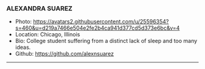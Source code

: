 ### ALEXANDRA SUAREZ
- Photo: https://avatars2.githubusercontent.com/u/25596354?s=460&u=d219a7466e504e2fe2b4ca941d377cd5d373e6bc&v=4
- Location: Chicago, Illinois
- Bio: College student suffering from a distinct lack of sleep and too many ideas.
- Github: https://github.com/alexnsuarez
***
